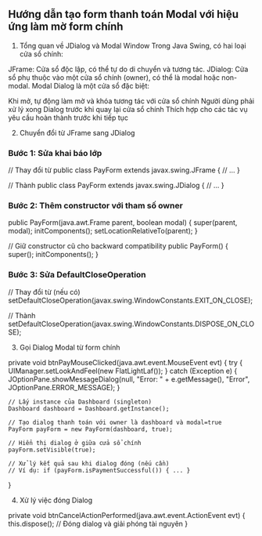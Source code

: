 ## Hướng dẫn tạo form thanh toán Modal với hiệu ứng làm mờ form chính
1. Tổng quan về JDialog và Modal Window
Trong Java Swing, có hai loại cửa sổ chính:

JFrame: Cửa sổ độc lập, có thể tự do di chuyển và tương tác.
JDialog: Cửa sổ phụ thuộc vào một cửa sổ chính (owner), có thể là modal hoặc non-modal.
Modal Dialog là một cửa sổ đặc biệt:

Khi mở, tự động làm mờ và khóa tương tác với cửa sổ chính
Người dùng phải xử lý xong Dialog trước khi quay lại cửa sổ chính
Thích hợp cho các tác vụ yêu cầu hoàn thành trước khi tiếp tục


2. Chuyển đổi từ JFrame sang JDialog

### Bước 1: Sửa khai báo lớp
// Thay đổi từ
public class PayForm extends javax.swing.JFrame {
    // ...
}

// Thành
public class PayForm extends javax.swing.JDialog {
    // ...
}

### Bước 2: Thêm constructor với tham số owner

public PayForm(java.awt.Frame parent, boolean modal) {
    super(parent, modal);
    initComponents();
    setLocationRelativeTo(parent);
}

// Giữ constructor cũ cho backward compatibility
public PayForm() {
    super();
    initComponents();
}

### Bước 3: Sửa DefaultCloseOperation
// Thay đổi từ (nếu có)
setDefaultCloseOperation(javax.swing.WindowConstants.EXIT_ON_CLOSE);

// Thành
setDefaultCloseOperation(javax.swing.WindowConstants.DISPOSE_ON_CLOSE);

3. Gọi Dialog Modal từ form chính

private void btnPayMouseClicked(java.awt.event.MouseEvent evt) {
    try {
        UIManager.setLookAndFeel(new FlatLightLaf());
    } catch (Exception e) {
        JOptionPane.showMessageDialog(null, "Error: " + e.getMessage(), "Error", JOptionPane.ERROR_MESSAGE);
    }
    
    // Lấy instance của Dashboard (singleton)
    Dashboard dashboard = Dashboard.getInstance();
    
    // Tạo dialog thanh toán với owner là dashboard và modal=true
    PayForm payForm = new PayForm(dashboard, true);
    
    // Hiển thị dialog ở giữa cửa sổ chính
    payForm.setVisible(true);
    
    // Xử lý kết quả sau khi dialog đóng (nếu cần)
    // Ví dụ: if (payForm.isPaymentSuccessful()) { ... }
}

4. Xử lý việc đóng Dialog

private void btnCancelActionPerformed(java.awt.event.ActionEvent evt) {
    this.dispose(); // Đóng dialog và giải phóng tài nguyên
}